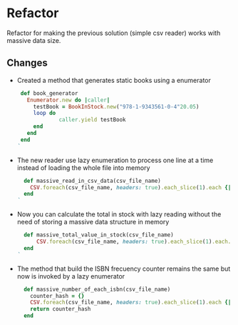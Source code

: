 # Refactor

Refactor for making the previous solution (simple csv reader) works with massive data size.


## Changes

- Created a method that generates static books using a enumerator
  
   ```ruby
    def book_generator
      Enumerator.new do |caller|  				            		      
        testBook = BookInStock.new("978-1-9343561-0-4"20.05)                    
        loop do
                caller.yield testBook                
        end
      end
    end 
  `
 - The new reader use lazy enumeration to process one line at a time instead of loading the whole file into memory
    ```ruby
      def massive_read_in_csv_data(csv_file_name)
        CSV.foreach(csv_file_name, headers: true).each_slice(1).each {|row| @books_in_stock << BookInStock.new(row[0][1], row[0][2])}
      end
    `
- Now you can calculate the total in stock with lazy reading without the need of storing a massive data structure in memory
    ```ruby
      def massive_total_value_in_stock(csv_file_name)
          CSV.foreach(csv_file_name, headers: true).each_slice(1).each.inject(0) {|sum, row| sum + row[0][2].to_f }
      end
  `
- The method that build the ISBN frecuency counter remains the same but now is invoked by a lazy enumerator
    ```ruby
      def massive_number_of_each_isbn(csv_file_name)
        counter_hash = {}
        CSV.foreach(csv_file_name, headers: true).each_slice(1).each {|row| number_of_each_isbn(counter_hash, row) }
        return counter_hash
      end 
    ```
